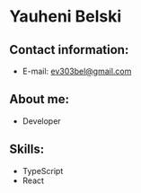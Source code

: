 # Yauheni Belski
## Contact information:
 + E-mail: ev303bel@gmail.com
## About me:
  + Developer
## Skills:
 + TypeScript
 + React
